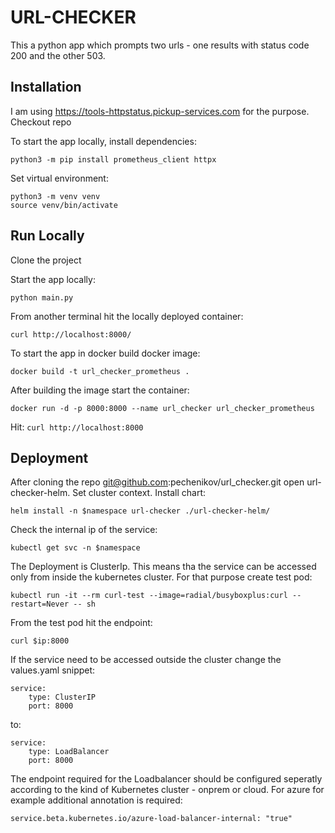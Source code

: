 
# URL-CHECKER

This a python app which prompts two urls - one results with status code 200 and the other 503.






## Installation

I am using https://tools-httpstatus.pickup-services.com for the purpose. 
Checkout repo 

To start the app locally, install dependencies:

    python3 -m pip install prometheus_client httpx
    
Set virtual environment:

    python3 -m venv venv
    source venv/bin/activate




## Run Locally

Clone the project

Start the app locally:

    python main.py

From another terminal hit the locally deployed container:

    curl http://localhost:8000/




To start the app in docker build docker image:

    docker build -t url_checker_prometheus .

After building the image start the container:

    docker run -d -p 8000:8000 --name url_checker url_checker_prometheus

Hit: `curl http://localhost:8000`

## Deployment


After cloning the repo git@github.com:pechenikov/url_checker.git open url-checker-helm.
Set cluster context. Install chart:

    helm install -n $namespace url-checker ./url-checker-helm/

Check the internal ip of the service:

    kubectl get svc -n $namespace

The Deployment is ClusterIp. This means tha the service can be accessed only from inside the kubernetes cluster. 
For that purpose create test pod:


    kubectl run -it --rm curl-test --image=radial/busyboxplus:curl --restart=Never -- sh

From the test pod hit the endpoint:

    curl $ip:8000



If the service need to be accessed outside the cluster change the values.yaml snippet:


    service:
        type: ClusterIP
        port: 8000

to:

    service:
        type: LoadBalancer
        port: 8000



The endpoint required for the Loadbalancer should be configured seperatly according to the kind of Kubernetes cluster - onprem or cloud. For azure for example additional annotation is required:

    service.beta.kubernetes.io/azure-load-balancer-internal: "true"